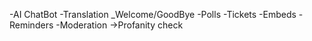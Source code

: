 -AI ChatBot
-Translation
_Welcome/GoodBye
-Polls
-Tickets
-Embeds
-Reminders
-Moderation
  ->Profanity check

